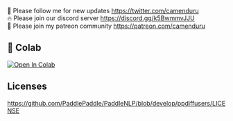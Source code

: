 🐣 Please follow me for new updates https://twitter.com/camenduru <br />
🔥 Please join our discord server https://discord.gg/k5BwmmvJJU <br />
🥳 Please join my patreon community https://patreon.com/camenduru <br />

## 🦒 Colab 

[![Open In Colab](https://colab.research.google.com/assets/colab-badge.svg)](https://colab.research.google.com/github/camenduru/paddle-converter-colab/blob/main/paddle_converter_colab.ipynb)

## Licenses

https://github.com/PaddlePaddle/PaddleNLP/blob/develop/ppdiffusers/LICENSE
